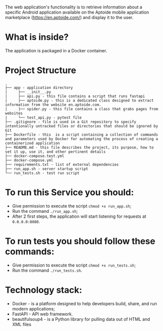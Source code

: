 The web application's functionality is to retrieve information about a specific Android application available on the Aptoide mobile application marketplace (https://en.aptoide.com/) and display it to the user.

# What is inside?
The application is packaged in a Docker container.
# Project Structure
```
.
├── app - application directory
|     ├── __init__.py
|     ├── api.py - this file contains a script that runs fastapi
|     ├── aptoide.py - this is a dedicated class designed to extract information from the website en.aptoide.com.
|     ├── spider.py - this file contains a class that grabs pages from websites
|     └── test_api.py - pytest file
├── .gitignore - file is used in a Git repository to specify intentionally untracked files or directories that should be ignored by Git
├── Dockerfile - this  is a script containing a collection of commands and parameters used by Docker for automating the process of creating a containerized application
├── README.md - this file describes the project, its purpose, how to set it up, use it, and other pertinent details
├── docker-compose.test.yml
├── docker-compose.yml
├── requirements.txt - list of external dependencies
├── run_app.sh - server startup script
└── run_tests.sh - test run script
```
# To run this Service you should:
- Give permission to execute the script `chmod +x run_app.sh`;
- Run the command `./run_app.sh`;
- After 2 first steps, the application will start listening for requests at `0.0.0.0:8080`.
# To run tests you should follow these commands:
- Give permission to execute the script `chmod +x run_tests.sh`;
- Run the command `./run_tests.sh`.
# Technology stack:
- Docker - is a platform designed to help developers build, share, and run modern applications;
- FastAPI - API web framework.
- beautifulsoup4 - is a Python library for pulling data out of HTML and XML files
